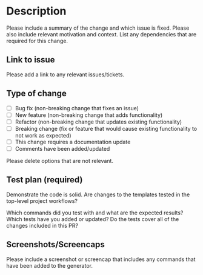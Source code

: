 # Description

Please include a summary of the change and which issue is fixed. Please also include relevant motivation and context. List any dependencies that are required for this change.

## Link to issue

Please add a link to any relevant issues/tickets.

## Type of change

- [ ] Bug fix (non-breaking change that fixes an issue)
- [ ] New feature (non-breaking change that adds functionality)
- [ ] Refactor (non-breaking change that updates existing functionality)
- [ ] Breaking change (fix or feature that would cause existing functionality to not work as expected)
- [ ] This change requires a documentation update
- [ ] Comments have been added/updated

Please delete options that are not relevant.

## Test plan (required)

Demonstrate the code is solid. Are changes to the templates tested in the top-level project workflows?

Which commands did you test with and what are the expected results? Which tests have you added or updated? Do the
tests cover all of the changes included in this PR?

## Screenshots/Screencaps

Please include a screenshot or screencap that includes any commands that have been added to the generator.